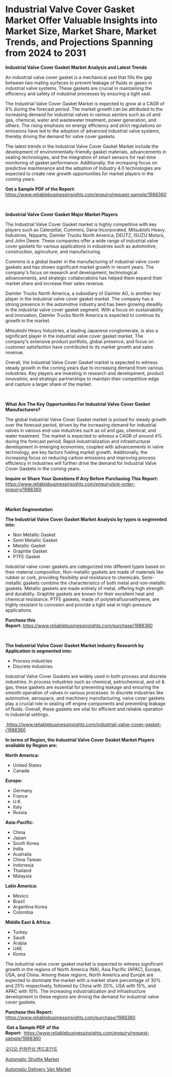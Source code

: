 <p><h1>Industrial Valve Cover Gasket Market Offer Valuable Insights into Market Size, Market Share, Market Trends, and Projections Spanning from 2024 to 2031</h1></p><p><strong>Industrial Valve Cover Gasket Market Analysis and Latest Trends</strong></p>
<p><p>An industrial valve cover gasket is a mechanical seal that fills the gap between two mating surfaces to prevent leakage of fluids or gases in industrial valve systems. These gaskets are crucial in maintaining the efficiency and safety of industrial processes by ensuring a tight seal.</p><p>The Industrial Valve Cover Gasket Market is expected to grow at a CAGR of 6% during the forecast period. The market growth can be attributed to the increasing demand for industrial valves in various sectors such as oil and gas, chemical, water and wastewater treatment, power generation, and others. The rising emphasis on energy efficiency and strict regulations on emissions have led to the adoption of advanced industrial valve systems, thereby driving the demand for valve cover gaskets.</p><p>The latest trends in the Industrial Valve Cover Gasket Market include the development of environmentally-friendly gasket materials, advancements in sealing technologies, and the integration of smart sensors for real-time monitoring of gasket performance. Additionally, the increasing focus on predictive maintenance and the adoption of Industry 4.0 technologies are expected to create new growth opportunities for market players in the coming years.</p></p>
<p><strong>Get a Sample PDF of the Report:&nbsp;</strong> <a href="https://www.reliablebusinessinsights.com/enquiry/request-sample/1988360">https://www.reliablebusinessinsights.com/enquiry/request-sample/1988360</a></p>
<p>&nbsp;</p>
<p><strong>Industrial Valve Cover Gasket Major Market Players</strong></p>
<p><p>The Industrial Valve Cover Gasket market is highly competitive with key players such as Caterpillar, Cummins, Dana Incorporated, Mitsubishi Heavy Industries, Nipparts, Daimler Trucks North America, DEUTZ, ISUZU Motors, and John Deere. These companies offer a wide range of industrial valve cover gaskets for various applications in industries such as automotive, construction, agriculture, and manufacturing.</p><p>Cummins is a global leader in the manufacturing of industrial valve cover gaskets and has shown significant market growth in recent years. The company's focus on research and development, technological advancements, and strategic collaborations has helped them expand their market share and increase their sales revenue.</p><p>Daimler Trucks North America, a subsidiary of Daimler AG, is another key player in the industrial valve cover gasket market. The company has a strong presence in the automotive industry and has been growing steadily in the industrial valve cover gasket segment. With a focus on sustainability and innovation, Daimler Trucks North America is expected to continue its growth in the market.</p><p>Mitsubishi Heavy Industries, a leading Japanese conglomerate, is also a significant player in the industrial valve cover gasket market. The company's extensive product portfolio, global presence, and focus on customer satisfaction have contributed to its market growth and sales revenue.</p><p>Overall, the Industrial Valve Cover Gasket market is expected to witness steady growth in the coming years due to increasing demand from various industries. Key players are investing in research and development, product innovation, and strategic partnerships to maintain their competitive edge and capture a larger share of the market.</p></p>
<p>&nbsp;</p>
<p><strong>What Are The Key Opportunities For Industrial Valve Cover Gasket Manufacturers?</strong></p>
<p><p>The global Industrial Valve Cover Gasket market is poised for steady growth over the forecast period, driven by the increasing demand for industrial valves in various end-use industries such as oil and gas, chemical, and water treatment. The market is expected to witness a CAGR of around 4% during the forecast period. Rapid industrialization and infrastructural development in emerging economies, coupled with advancements in valve technology, are key factors fueling market growth. Additionally, the increasing focus on reducing carbon emissions and improving process efficiency in industries will further drive the demand for Industrial Valve Cover Gaskets in the coming years.</p></p>
<p><strong>Inquire or Share Your Questions If Any Before Purchasing This Report:</strong> <a href="https://www.reliablebusinessinsights.com/enquiry/pre-order-enquiry/1988360">https://www.reliablebusinessinsights.com/enquiry/pre-order-enquiry/1988360</a></p>
<p>&nbsp;</p>
<p><strong>Market Segmentation</strong></p>
<p><strong>The Industrial Valve Cover Gasket Market Analysis by types is segmented into:</strong></p>
<p><ul><li>Non Metallic Gasket</li><li>Semi Metallic Gasket</li><li>Metallic Gasket</li><li>Graphite Gasket</li><li>PTFE Gasket</li></ul></p>
<p><p>Industrial valve cover gaskets are categorized into different types based on their material composition. Non-metallic gaskets are made of materials like rubber or cork, providing flexibility and resistance to chemicals. Semi-metallic gaskets combine the characteristics of both metal and non-metallic gaskets. Metallic gaskets are made entirely of metal, offering high strength and durability. Graphite gaskets are known for their excellent heat and chemical resistance. PTFE gaskets, made of polytetrafluoroethylene, are highly resistant to corrosion and provide a tight seal in high-pressure applications.</p></p>
<p><strong>Purchase this Report:&nbsp;</strong><a href="https://www.reliablebusinessinsights.com/purchase/1988360">https://www.reliablebusinessinsights.com/purchase/1988360</a></p>
<p>&nbsp;</p>
<p><strong>The Industrial Valve Cover Gasket Market Industry Research by Application is segmented into:</strong></p>
<p><ul><li>Process industries</li><li>Discrete industries</li></ul></p>
<p><p>Industrial Valve Cover Gaskets are widely used in both process and discrete industries. In process industries such as chemical, petrochemical, and oil & gas, these gaskets are essential for preventing leakage and ensuring the smooth operation of valves in various processes. In discrete industries like automotive, aerospace, and machinery manufacturing, valve cover gaskets play a crucial role in sealing off engine components and preventing leakage of fluids. Overall, these gaskets are vital for efficient and reliable operation in industrial settings.</p></p>
<p><a href="https://www.reliablebusinessinsights.com/industrial-valve-cover-gasket-r1988360">&nbsp;https://www.reliablebusinessinsights.com/industrial-valve-cover-gasket-r1988360</a></p>
<p><strong>In terms of Region, the Industrial Valve Cover Gasket Market Players available by Region are:</strong></p>
<p>
    <p> <strong> North America: </strong>
        <ul>
            <li>United States</li>
            <li>Canada</li>
        </ul>
        </p> 
    <p> <strong> Europe: </strong>
        <ul>
            <li>Germany</li>
            <li>France</li>
            <li>U.K.</li>
            <li>Italy</li>
            <li>Russia</li>
        </ul>
        </p> 
    <p> <strong> Asia-Pacific: </strong>
        <ul>
            <li>China</li>
            <li>Japan</li>
            <li>South Korea</li>
            <li>India</li>
            <li>Australia</li>
            <li>China Taiwan</li>
            <li>Indonesia</li>
            <li>Thailand</li>
            <li>Malaysia</li>
        </ul>
        </p> 
    <p> <strong> Latin America: </strong>
        <ul>
            <li>Mexico</li>
            <li>Brazil</li>
            <li>Argentina Korea</li>
            <li>Colombia</li>
        </ul>
        </p> 
    <p> <strong> Middle East & Africa: </strong>
        <ul>
            <li>Turkey</li>
            <li>Saudi</li>
            <li>Arabia</li>
            <li>UAE</li>
            <li>Korea</li>
        </ul>
    </p>
    </p>
<p><p>The industrial valve cover gasket market is expected to witness significant growth in the regions of North America (NA), Asia Pacific (APAC), Europe, USA, and China. Among these regions, North America and Europe are expected to dominate the market with a market share percentage of 30% and 25% respectively, followed by China with 20%, USA with 15%, and APAC with 10%. The increasing industrialization and infrastructure development in these regions are driving the demand for industrial valve cover gaskets.</p></p>
<p><strong>Purchase this Report: </strong><a href="https://www.reliablebusinessinsights.com/purchase/1988360">https://www.reliablebusinessinsights.com/purchase/1988360</a></p>
<p>&nbsp;<strong>Get a Sample PDF of the Report:&nbsp;&nbsp;</strong><a href="https://www.reliablebusinessinsights.com/enquiry/request-sample/1988360">https://www.reliablebusinessinsights.com/enquiry/request-sample/1988360</a></p>
<p><strong></strong></p>
<p><p><a href="https://github.com/AlexanderElliott1993/Market-Research-Report-List-1/blob/main/6690967115507.md">오디오 컨퍼런싱 엔드포인트</a></p><p><a href="https://github.com/HenrietteMills1/Market-Research-Report-List-1/blob/main/automatic-shuttle-market.md">Automatic Shuttle Market</a></p><p><a href="https://github.com/alexxisgm/Market-Research-Report-List-1/blob/main/automatic-delivery-van-market.md">Automatic Delivery Van Market</a></p></p>